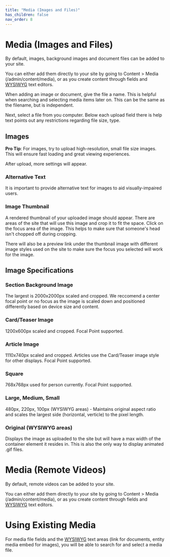 ```yaml
---
title: "Media (Images and Files)"
has_children: false
nav_order: 8
---
```


# Media (Images and Files)

By default, images, background images and document files can be added to your site.

You can either add them directly to your site by going to Content > Media (/admin/content/media), or as you create content through fields and [WYSIWYG](../wysiwyg/index.md) text editors.

When adding an image or document, give the file a name. This is helpful when searching and selecting media items later on. This can be the same as the filename, but is independent.

Next, select a file from you computer. Below each upload field there is help text points out any restrictions regarding file size, type.

## Images

**Pro Tip**: For images, try to upload high-resolution, small file size images. This will ensure fast loading and great viewing experiences.

After upload, more settings will appear.

### Alternative Text

It is important to provide alternative text for images to aid visually-impaired users.

### Image Thumbnail

A rendered thumbnail of your uploaded image should appear. There are areas of the site that will use this image and crop it to fit the space. Click on the focus area of the image. This helps to make sure that someone's head isn't chopped off during cropping.

There will also be a preview link under the thumbnail image with different image styles used on the site to make sure the focus you selected will work for the image.

## Image Specifications

### Section Background Image

The largest is 2000x2000px scaled and cropped. We reccomend a center focal point or no focus as the image is scaled down and positioned differently based on device size and content.

### Card/Teaser Image

1200x600px scaled and cropped. Focal Point supported.

### Article Image

1110x740px scaled and cropped. Articles use the Card/Teaser image style for other displays. Focal Point supported.

### Square

768x768px used for person currently. Focal Point supported.

### Large, Medium, Small

480px, 220px, 100px (WYSIWYG areas) - Maintains original aspect ratio and scales the largest side (horizontal, verticle) to the pixel length.

### Original (WYSIWYG areas)

Displays the image as uploaded to the site but will have a max width of the container element it resides in. This is also the only way to display animated .gif files.

# Media (Remote Videos)

By default, remote videos can be added to your site.

You can either add them directly to your site by going to Content > Media (/admin/content/media), or as you create content through fields and [WYSIWYG](../wysiwyg/index.md) text editors.

# Using Existing Media

For media file fields and the [WYSIWYG](../wysiwyg/index.md) text areas (link for documents, entity media embed for images), you will be able to search for and select a media file.
